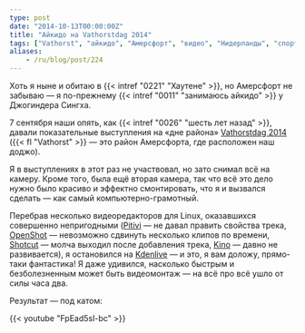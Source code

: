 ```yaml
---
type: post
date: "2014-10-13T00:00:00Z"
title: "Айкидо на Vathorstdag 2014"
tags: ["Vathorst", "айкидо", "Амерсфорт", "видео", "Нидерланды", "спорт"]
aliases:
    - /ru/blog/post/224
---
```


Хоть я ныне и обитаю в {{< intref "0221" "Хаутене" >}}, но Амерсфорт не забываю — я по-прежнему {{< intref "0011" "занимаюсь айкидо" >}} у Джогиндера Сингха.

7 сентября наши опять, как {{< intref "0026" "шесть лет назад" >}}, давали показательные выступления на «дне района» [Vathorstdag 2014](http://www.vathorstdag.nl/) ({{< fl "Vathorst" >}} — это район Амерсфорта, где расположен наш доджо).

Я в выступлениях в этот раз не участвовал, но зато снимал всё на камеру. Кроме того, была ещё вторая камера, так что всё это дело нужно было красиво и эффектно смонтировать, что я и вызвался сделать — как самый компьютерно-грамотный.

Перебрав несколько видеоредакторов для Linux, оказавшихся совершенно непригодными ([Pitivi](http://www.pitivi.org/) — не давал править свойства трека, [OpenShot](http://www.openshot.org/) — невозможно сдвинуть несколько клипов по времени, [Shotcut](http://www.shotcut.org/) — молча выходил после добавления трека, [Kino](http://www.kinodv.org/) — давно не развивается), я остановился на [Kdenlive](http://www.kdenlive.org/) — и это, я вам доложу, прямо-таки фантастика! Я даже удивился, насколько быстрым и безболезненным может быть видеомонтаж — на всё про всё ушло от силы часа два.

Результат — под катом:

<!--more-->

{{< youtube "FpEad5sI-bc" >}}
